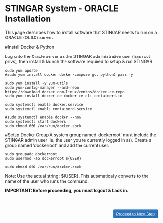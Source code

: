 STINGAR System - ORACLE Installation
===============

This page describes how to install software that STINGAR needs to run on a ORACLE (OL8.0) server.

#Install Docker & Python

Log onto the Oracle server as the STINGAR administrative user (has root privs); then install & launch the software required to setup & run STINGAR.

```
sudo yum update
#sudo yum install docker docker-compose gcc python3 pass -y

sudo yum install -y yum-utils 
sudo yum-config-manager --add-repo https://download.docker.com/linux/centos/docker-ce.repo 
sudo yum install docker-ce docker-ce-cli containerd.io

sudo systemctl enable docker.service
sudo systemctl enable containerd.service 

#sudo systemctl enable docker --now
sudo systemctl start dockerA
sudo chmod 666 /var/run/docker.sock
```

#Setup Docker Group
A system group named 'dockerroot' must include the STINGAR admin user (ie. the user you're currently logged in as). Create a group named 'dockerroot' and add the current user.
```
sudo groupadd dockerroot
sudo usermod -aG dockerroot ${USER}

sudo chmod 666 /var/run/docker.sock

```

Note: Use the actual string: ${USER}. This automatically converts to the name of the user who runs the command.

<div style="font-weight:bold">IMPORTANT: Before proceeding, you must logout & back in.</div>

<style>
button {
  color: #ffffff;
  background-color: #2f75bc;
  padding: .5em .8em;
  border-radius: 3px;
  border: none;
}
button:hover {
  background-color: #757475;
}
a {
  color: white;
}
a:visited, a:hover {
  color: white;
}
</style>

<button style="margin-top:3em;float:right;">[Proceed to Next Step](confirm.md)</button>

